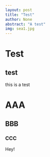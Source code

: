 ```yaml
---
layout: post
title: "Test"
author: None
abstract: "A test"
img: sea1.jpg
---
```


# Test
## test
this is a test

# AAA
## BBB
### CCC
Hey!